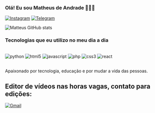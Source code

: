 


### Olá! Eu sou Matheus de Andrade 🙋🏽‍♂️


[![Instagram](https://img.shields.io/badge/Instagram-E4405F?style=for-the-badge&logo=instagram&logoColor=white)](https://www.instagram.com/mateus.devop/)
[![Telegram](https://img.shields.io/badge/Telegram-2CA5E0?style=for-the-badge&logo=telegram&logoColor=white)](https://t.me/+kfd6wcc13d41YTVh)

![Matteus GitHub stats](https://github-readme-stats.vercel.app/api?username=matteusdeveloper&show_icons=true&theme=dracula)

### Tecnologias que eu utilizo no meu dia a dia

<div style ="display: inline_block"><br/>
  <img align="center" alt="python" src="https://img.shields.io/badge/Python-3776AB?style=for-the-badge&logo=python&logoColor=white" />
  <img align="center" alt="html5" src="https://img.shields.io/badge/HTML5-E34F26?style=for-the-badge&logo=html5&logoColor=white" />
  <img align="center" alt="javascript" src="https://img.shields.io/badge/JavaScript-323330?style=for-the-badge&logo=javascript&logoColor=F7DF1E" />
  <img align="center" alt="php" src="https://img.shields.io/badge/PHP-777BB4?style=for-the-badge&logo=php&logoColor=white" />
  <img align="center" alt="css3" src="https://img.shields.io/badge/CSS3-1572B6?style=for-the-badge&logo=css3&logoColor=white" />
  <img align="center" alt="react" src="https://img.shields.io/badge/React-20232A?style=for-the-badge&logo=react&logoColor=61DAFB" />
 
</div><br/>

Apaixonado por tecnologia, educação e por mudar a vida das pessoas.

## Editor de vídeos nas horas vagas, contato para edições:
[![Gmail](https://img.shields.io/badge/Gmail-D14836?style=for-the-badge&logo=gmail&logoColor=white)](matteus.develeoper@gmail.com)

